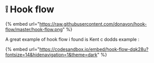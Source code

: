 # ❕ Hook flow

{% embed url="https://raw.githubusercontent.com/donavon/hook-flow/master/hook-flow.png" %}

A great example of hook flow i found is Kent c dodds example :

{% embed url="https://codesandbox.io/embed/hook-flow-dqk28u?fontsize=14&hidenavigation=1&theme=dark" %}
